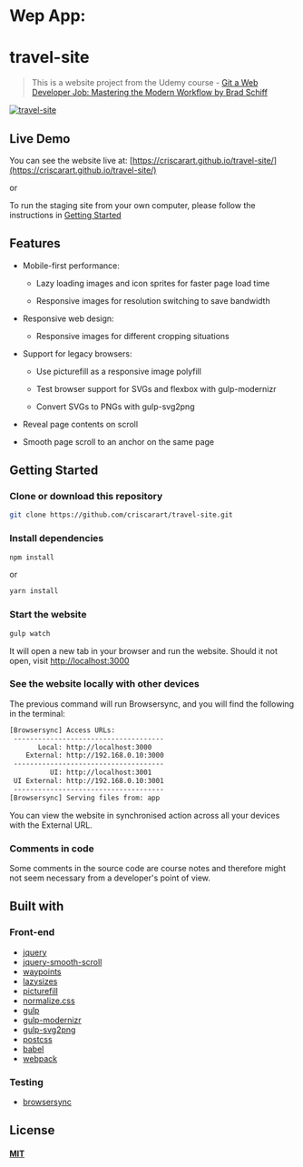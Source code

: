 # Wep App:
# travel-site

> This is a website project from the Udemy course - [Git a Web Developer Job: Mastering the Modern Workflow by Brad Schiff](https://www.udemy.com/git-a-web-developer-job-mastering-the-modern-workflow/)

[![travel-site](/assets/images/travel-site.png)](https://criscarart.github.io/travel-site/)

## Live Demo

You can see the website live at: [https://criscarart.github.io/travel-site/](https://criscarart.github.io/travel-site/)

or

To run the staging site from your own computer, please follow the instructions in [Getting Started](https://github.com/criscarart/travel-site#getting-started)

## Features

- Mobile-first performance:

  - Lazy loading images and icon sprites for faster page load time

  - Responsive images for resolution switching to save bandwidth

- Responsive web design:

  - Responsive images for different cropping situations

- Support for legacy browsers:

  - Use picturefill as a responsive image polyfill

  - Test browser support for SVGs and flexbox with gulp-modernizr

  - Convert SVGs to PNGs with gulp-svg2png

- Reveal page contents on scroll

- Smooth page scroll to an anchor on the same page

## Getting Started

### Clone or download this repository

```sh
git clone https://github.com/criscarart/travel-site.git
```

### Install dependencies

```sh
npm install
```

or

```sh
yarn install
```

### Start the website

```sh
gulp watch
```

It will open a new tab in your browser and run the website. Should it not open, visit [http://localhost:3000](http://localhost:3000)

### See the website locally with other devices

The previous command will run Browsersync, and you will find the following in the terminal:

```sh
[Browsersync] Access URLs:
 -------------------------------------
       Local: http://localhost:3000
    External: http://192.168.0.10:3000
 -------------------------------------
          UI: http://localhost:3001
 UI External: http://192.168.0.10:3001
 -------------------------------------
[Browsersync] Serving files from: app
```

You can view the website in synchronised action across all your devices with the External URL.

### Comments in code

Some comments in the source code are course notes and therefore might not seem necessary from a developer's point of view.

## Built with

### Front-end

- [jquery](https://api.jquery.com/)
- [jquery-smooth-scroll](https://github.com/kswedberg/jquery-smooth-scroll#smooth-scroll-plugin)
- [waypoints](http://imakewebthings.com/waypoints/)
- [lazysizes](https://github.com/aFarkas/lazysizes#lazysizes)
- [picturefill](https://github.com/scottjehl/picturefill#picturefill)
- [normalize.css](http://nicolasgallagher.com/about-normalize-css/)
- [gulp](https://gulpjs.com/)
- [gulp-modernizr](https://github.com/doctyper/gulp-modernizr#gulp-modernizr)
- [gulp-svg2png](https://github.com/akoenig/gulp-svg2png#gulp-svg2png-)
- [postcss](http://postcss.org/)
- [babel](http://babeljs.io/)
- [webpack](https://webpack.js.org/concepts/)

### Testing

- [browsersync](https://www.browsersync.io/)

## License

#### [MIT](./LICENSE)
